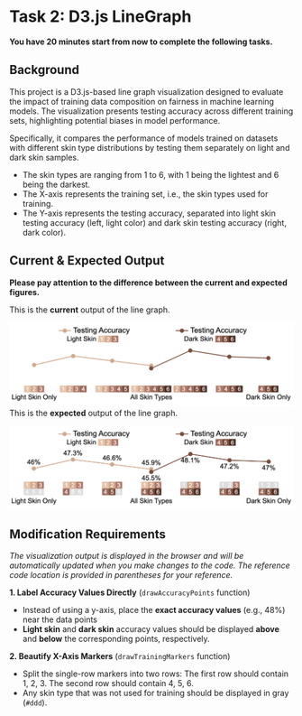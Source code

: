 # Task 2: D3.js LineGraph

**You have 20 minutes start from now to complete the following tasks.**

## Background

This project is a D3.js-based line graph visualization designed to evaluate the impact of training data composition on fairness in machine learning models. The visualization presents testing accuracy across different training sets, highlighting potential biases in model performance.

Specifically, it compares the performance of models trained on datasets with different skin type distributions by testing them separately on light and dark skin samples.
- The skin types are ranging from 1 to 6, with 1 being the lightest and 6 being the darkest.
- The X-axis represents the training set, i.e., the skin types used for training.
- The Y-axis represents the testing accuracy, separated into light skin testing accuracy (left, light color) and dark skin testing accuracy (right, dark color).

## Current & Expected Output

**Please pay attention to the difference between the current and expected figures.**

This is the **current** output of the line graph.
<div align="center">
    <img src="images/linegraph_old.png" style="max-width: 100%;" alt="Old Linegraph">
</div

This is the **expected** output of the line graph.
<div align="center">
    <img src="images/linegraph_new.png" style="max-width: 100%;" alt="New Linegraph">
</div>

## Modification Requirements

*The visualization output is displayed in the browser and will be automatically updated when you make changes to the code. The reference code location is provided in parentheses for your reference.*

**1. Label Accuracy Values Directly** (`drawAccuracyPoints` function)
- Instead of using a y-axis, place the **exact accuracy values** (e.g., 48%) near the data points
- **Light skin** and **dark skin** accuracy values should be displayed **above** and **below** the corresponding points, respectively.

**2. Beautify X-Axis Markers** (`drawTrainingMarkers` function)
- Split the single-row markers into two rows: The first row should contain 1, 2, 3. The second row should contain 4, 5, 6.
- Any skin type that was not used for training should be displayed in gray (`#ddd`).